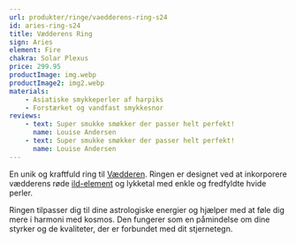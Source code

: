 ```yaml
---
url: produkter/ringe/vaedderens-ring-s24
id: aries-ring-s24
title: Vædderens Ring
sign: Aries
element: Fire
chakra: Solar Plexus
price: 299.95
productImage: img.webp
productImage2: img2.webp
materials:
    - Asiatiske smykkeperler af harpiks
    - Forstærket og vandfast smykkesnor
reviews:
    - text: Super smukke smøkker der passer helt perfekt!
      name: Louise Andersen
    - text: Super smukke smøkker der passer helt perfekt!
      name: Louise Andersen
---
```


En unik og kraftfuld ring til [Vædderen](/da/vademecum/stjernetegn/vaedderen).
Ringen er designet ved at inkorporere vædderens røde
[ild-element](/da/vademecum/elementer/ild) og lykketal med enkle og fredfyldte
hvide perler.

Ringen tilpasser dig til dine astrologiske energier og hjælper med at føle dig
mere i harmoni med kosmos. Den fungerer som en påmindelse om dine styrker og de
kvaliteter, der er forbundet med dit stjernetegn.
